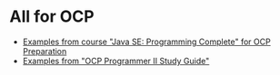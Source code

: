 # All for OCP

* [Examples from course "Java SE: Programming Complete" for OCP Preparation](ocp-prep)
* [Examples from "OCP Programmer II Study Guide"](progr-ii-study-guide)
